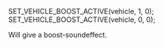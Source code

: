 SET_VEHICLE_BOOST_ACTIVE(vehicle, 1, 0);
SET_VEHICLE_BOOST_ACTIVE(vehicle, 0, 0); 

Will give a boost-soundeffect.